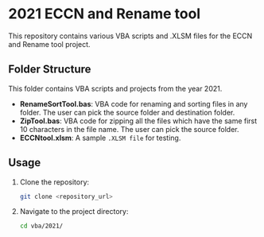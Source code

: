 # 2021 ECCN and Rename tool

This repository contains various VBA scripts and .XLSM files for the ECCN and Rename tool project.

## Folder Structure

This folder contains VBA scripts and projects from the year 2021.

- **RenameSortTool.bas**: VBA code for renaming and sorting files in any folder. The user can pick the source folder and destination folder.
- **ZipTool.bas**: VBA code for zipping all the files which have the same first 10 characters in the file name. The user can pick the source folder.
- **ECCNtool.xlsm**: A sample `.XLSM file` for testing.

## Usage

1. Clone the repository:
    ```bash
    git clone <repository_url>
    ```
2. Navigate to the project directory:
    ```bash
    cd vba/2021/
    ```
